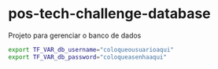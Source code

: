 # pos-tech-challenge-database
Projeto para gerenciar o banco de dados

```bash
export TF_VAR_db_username="coloqueousuarioaqui"
export TF_VAR_db_password="coloqueasenhaaqui"
```